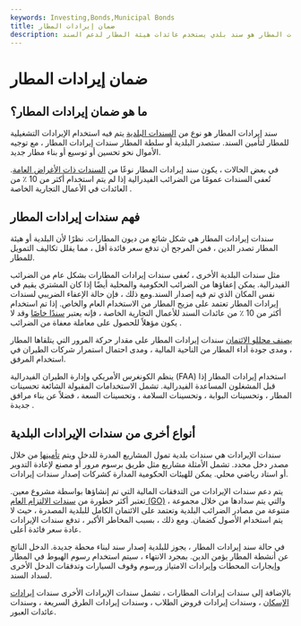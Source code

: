 ```yaml
---
keywords: Investing,Bonds,Municipal Bonds
title: ضمان إيرادات المطار
description: سند عائدات المطار هو سند بلدي يستخدم عائدات هيئة المطار لدعم السند
---
```


# ضمان إيرادات المطار
## ما هو ضمان إيرادات المطار؟

سند إيرادات المطار هو نوع من [السندات البلدية](/municipalbond) يتم فيه استخدام الإيرادات التشغيلية للمطار لتأمين السند. ستصدر البلدية أو سلطة المطار سندات إيرادات المطار ، مع توجيه الأموال نحو تحسين أو توسيع أو بناء مطار جديد.

في بعض الحالات ، يكون سند إيرادات المطار نوعًا من [السندات ذات الأغراض العامة](/public-purpose-bonds). تُعفى السندات عمومًا من الضرائب الفيدرالية إذا لم يتم استخدام أكثر من 10 ٪ من العائدات في الأعمال التجارية الخاصة .

## فهم سندات إيرادات المطار

سندات إيرادات المطار هي شكل شائع من ديون المطارات. نظرًا لأن البلدية أو هيئة المطار تصدر الدين ، فمن المرجح أن تدفع سعر فائدة أقل ، مما يقلل تكاليف التمويل للمطار.

مثل سندات البلدية الأخرى ، تُعفى سندات إيرادات المطارات بشكل عام من الضرائب الفيدرالية. يمكن إعفاؤها من الضرائب الحكومية والمحلية أيضًا إذا كان المشتري يقيم في نفس المكان الذي تم فيه إصدار السند.ومع ذلك ، فإن حالة الإعفاء الضريبي لسندات إيرادات المطار تعتمد على مزيج المطار من الاستخدام العام والخاص. إذا تم استخدام أكثر من 10 ٪ من عائدات السند للأعمال التجارية الخاصة ، فإنه يعتبر [سندًا خاصًا](/ppb) وقد لا يكون مؤهلاً للحصول على معاملة معفاة من الضرائب .

[يصنف محللو الائتمان](/credit-analyst) سندات إيرادات المطار على مقدار حركة المرور التي يتلقاها المطار ، ومدى جودة أداء المطار من الناحية المالية ، ومدى احتمال استمرار شركات الطيران في استخدام المرفق.

ينظم الكونغرس الأمريكي وإدارة الطيران الفيدرالية (FAA) استخدام إيرادات المطار إذا قبل المشغلون المساعدة الفيدرالية. تشمل الاستخدامات المقبولة الشائعة تحسينات المطار ، وتحسينات البوابة ، وتحسينات السلامة ، وتحسينات السعة ، فضلاً عن بناء مرافق جديدة .

## أنواع أخرى من سندات الإيرادات البلدية

سندات الإيرادات هي سندات بلدية تمول المشاريع المدرة للدخل ويتم [تأمينها](/securedbond) من خلال مصدر دخل محدد. تشمل الأمثلة مشاريع مثل طريق برسوم مرور أو مصنع لإعادة التدوير أو استاد رياضي محلي. يمكن للهيئات الحكومية المدارة كشركات إصدار سندات إيرادات.

يتم دعم سندات الإيرادات من التدفقات المالية التي تم إنشاؤها بواسطة مشروع معين. تعتبر أكثر خطورة من [سندات الالتزام العام (GO)](/generalobligationbond) ، والتي يتم سدادها من خلال مجموعة متنوعة من مصادر الضرائب البلدية وتعتمد على الائتمان الكامل للبلدية المصدرة ، حيث لا يتم استخدام الأصول كضمان. ومع ذلك ، بسبب المخاطر الأكبر ، تدفع سندات الإيرادات عادة سعر فائدة أعلى.

في حالة سند إيرادات المطار ، يجوز للبلدية إصدار سند لبناء محطة جديدة. الدخل الناتج عن أنشطة المطار يؤمن الدين. بمجرد الانتهاء ، سيتم استخدام رسوم الهبوط في المطار وإيجارات المحطات وإيرادات الامتياز ورسوم وقوف السيارات وتدفقات الدخل الأخرى لسداد السند.

بالإضافة إلى سندات إيرادات المطارات ، تشمل سندات الإيرادات الأخرى سندات [إيرادات الإسكان](/housingbonds) ، وسندات إيرادات قروض الطلاب ، وسندات إيرادات الطرق السريعة ، وسندات عائدات العبور.

